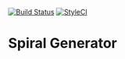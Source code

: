 [![Build Status](https://travis-ci.org/aguimaraes/spiral.svg?branch=master)](https://travis-ci.org/aguimaraes/spiral) [![StyleCI](https://styleci.io/repos/64354281/shield)](https://styleci.io/repos/64354281)

# Spiral Generator